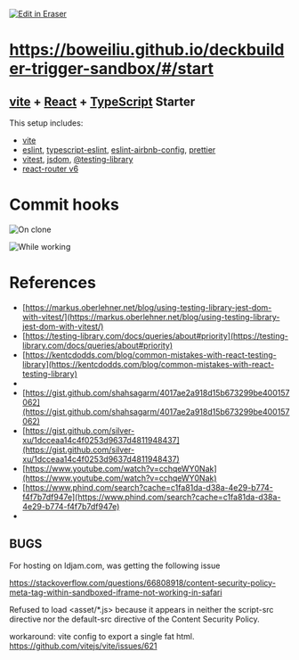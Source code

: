 [![Edit in Eraser](https://firebasestorage.googleapis.com/v0/b/second-petal-295822.appspot.com/o/images%2Fgithub%2FOpen%20in%20Eraser.svg?alt=media&token=968381c8-a7e7-472a-8ed6-4a6626da5501)](https://app.eraser.io/workspace/8RJZpgQQjbfajWeMH7Vv)

# https://boweiliu.github.io/deckbuilder-trigger-sandbox/#/start

## [﻿vite](https://vitejs.dev/) + [﻿React](https://reactjs.org/) + [﻿TypeScript](https://www.typescriptlang.org/) Starter

This setup includes:

- [﻿vite](https://vitejs.dev/)
- [﻿eslint](https://eslint.org/), [﻿typescript-eslint](https://typescript-eslint.io/), [﻿eslint-airbnb-config](https://github.com/airbnb/javascript), [﻿prettier](https://prettier.io/)
- [﻿vitest](https://vitest.dev/), [﻿jsdom](https://github.com/jsdom/jsdom), [﻿@testing-library](https://testing-library.com/)
- [﻿react-router v6](https://reactrouter.com/en/main)

# Commit hooks

![On clone](/.eraser/8RJZpgQQjbfajWeMH7Vv___vr5tT4ZEODXKX3Gtw7O6a8eMIEh1___---figure---yc2OGdmsfm2iCcRx8LgPI---figure---jMY2Urgvt9wq623CGzBldQ.svg 'On clone')

![While working](/.eraser/8RJZpgQQjbfajWeMH7Vv___vr5tT4ZEODXKX3Gtw7O6a8eMIEh1___---figure---qZvsIvCAFPyA_lEf9ER8b---figure---AIWF82xAuc-MyjD64zC4mw.svg 'While working')

# References

- [﻿https://markus.oberlehner.net/blog/using-testing-library-jest-dom-with-vitest/](https://markus.oberlehner.net/blog/using-testing-library-jest-dom-with-vitest/)
- [﻿https://testing-library.com/docs/queries/about#priority](https://testing-library.com/docs/queries/about#priority)
- [﻿https://kentcdodds.com/blog/common-mistakes-with-react-testing-library](https://kentcdodds.com/blog/common-mistakes-with-react-testing-library)
-
- [﻿https://gist.github.com/shahsagarm/4017ae2a918d15b673299be400157062](https://gist.github.com/shahsagarm/4017ae2a918d15b673299be400157062)
- [﻿https://gist.github.com/silver-xu/1dcceaa14c4f0253d9637d4811948437](https://gist.github.com/silver-xu/1dcceaa14c4f0253d9637d4811948437)
- [﻿https://www.youtube.com/watch?v=cchqeWY0Nak](https://www.youtube.com/watch?v=cchqeWY0Nak)
- [﻿https://www.phind.com/search?cache=c1fa81da-d38a-4e29-b774-f4f7b7df947e](https://www.phind.com/search?cache=c1fa81da-d38a-4e29-b774-f4f7b7df947e)
-

## BUGS

For hosting on ldjam.com, was getting the following issue

https://stackoverflow.com/questions/66808918/content-security-policy-meta-tag-within-sandboxed-iframe-not-working-in-safari

Refused to load <asset/\*.js> because it appears in neither the script-src directive nor the default-src directive of the Content Security Policy.

workaround: vite config to export a single fat html. https://github.com/vitejs/vite/issues/621

<!--- Eraser file: https://app.eraser.io/workspace/8RJZpgQQjbfajWeMH7Vv --->
